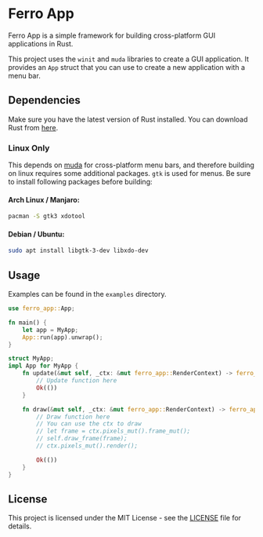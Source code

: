 # Ferro App

Ferro App is a simple framework for building cross-platform GUI applications in Rust.

This project uses the `winit` and `muda` libraries to create a GUI application. It provides an `App` struct that you can use to create a new application with a menu bar.

## Dependencies

Make sure you have the latest version of Rust installed. You can download Rust from [here](https://www.rust-lang.org/tools/install).

### Linux Only

This depends on [muda](https://github.com/tauri-apps/muda) for cross-platform menu bars, and therefore building on linux requires some additional packages. `gtk` is used for menus. Be sure to install following packages before building:

#### Arch Linux / Manjaro:

```sh
pacman -S gtk3 xdotool
```

#### Debian / Ubuntu:

```sh
sudo apt install libgtk-3-dev libxdo-dev
```

## Usage

Examples can be found in the `examples` directory.

```rust
use ferro_app::App;

fn main() {
    let app = MyApp;
    App::run(app).unwrap();
}

struct MyApp;
impl App for MyApp {
    fn update(&mut self, _ctx: &mut ferro_app::RenderContext) -> ferro_app::anyhow::Result<()> {
        // Update function here
        Ok(())
    }

    fn draw(&mut self, _ctx: &mut ferro_app::RenderContext) -> ferro_app::anyhow::Result<()> {
        // Draw function here
        // You can use the ctx to draw
        // let frame = ctx.pixels_mut().frame_mut();
        // self.draw_frame(frame);
        // ctx.pixels_mut().render();

        Ok(())
    }
}

```

## License

This project is licensed under the MIT License - see the [LICENSE](./LICENSE) file for details.
